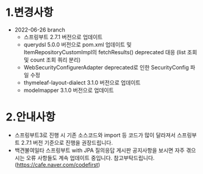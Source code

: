 # 1.변경사항
 - 2022-06-26 branch 
    - 스프링부트 2.7.1 버전으로 업데이트
    - querydsl 5.0.0 버전으로 pom.xml 업데이트 및 ItemRepositoryCustomImpl의 fetchResults() deprecated 대응
      (list 조회 및 count 조회 쿼리 분리)
    - WebSecurityConfigurerAdapter deprecated로 인한 SecurityConfig 파일 수정
    - thymeleaf-layout-dialect 3.1.0 버전으로 업데이트
    - modelmapper 3.1.0 버전으로 업데이트
  
# 2.안내사항
 - 스프링부트3로 진행 시 기존 소스코드와 import 등 코드가 많이 달라져서 스프링부트 2.7.1 버전 기준으로 진행을 권장드립니다.
 - 백견불여일타 스프링부트 with JPA 질의응답 게시판 공지사항을 보시면 자주 겪으시는 오류 사항들도 계속 업데이트 중입니다. 참고부탁드립니다. (https://cafe.naver.com/codefirst)
